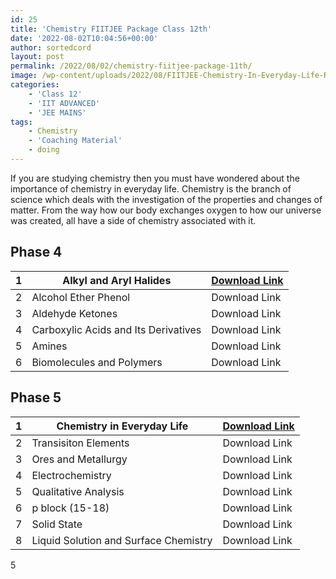 ```yaml
---
id: 25
title: 'Chemistry FIITJEE Package Class 12th'
date: '2022-08-02T10:04:56+00:00'
author: sortedcord
layout: post
permalink: /2022/08/02/chemistry-fiitjee-package-11th/
image: /wp-content/uploads/2022/08/FIITJEE-Chemistry-In-Everyday-Life-RAW-300x392.jpg
categories:
    - 'Class 12'
    - 'IIT ADVANCED'
    - 'JEE MAINS'
tags:
    - Chemistry
    - 'Coaching Material'
    - doing
---
```


If you are studying chemistry then you must have wondered about the importance of chemistry in everyday life. Chemistry is the branch of science which deals with the investigation of the properties and changes of matter. From the way how our body exchanges oxygen to how our universe was created, all have a side of chemistry associated with it.

## Phase 4

| 1 | Alkyl and Aryl Halides | [Download Link](https://drive.google.com/uc?export=download&id=1NJ3WJvEafhfX8YkSeiLi1dOnyUMI5r_C) |
|---|---|---|
| 2 | Alcohol Ether Phenol | Download Link |
| 3 | Aldehyde Ketones | Download Link |
| 4 | Carboxylic Acids and Its Derivatives | Download Link |
| 5 | Amines | Download Link |
| 6 | Biomolecules and Polymers | Download Link |

## Phase 5

| 1 | Chemistry in Everyday Life | [Download Link](https://drive.google.com/uc?export=download&id=1-enc9ffy5Ouz8tjGrY5ZV1daaSx6rIGK) |
|---|---|---|
| 2 | Transisiton Elements | Download Link |
| 3 | Ores and Metallurgy | Download Link |
| 4 | Electrochemistry | Download Link |
| 5 | Qualitative Analysis | Download Link |
| 6 | p block (15-18) | Download Link |
| 7 | Solid State | Download Link |
| 8 | Liquid Solution and Surface Chemistry | Download Link |

5</div>